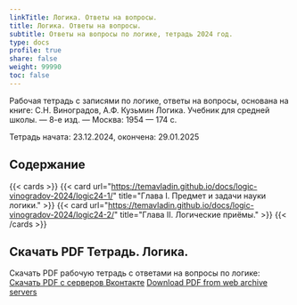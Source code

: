 ```yaml
---
linkTitle: Логика. Ответы на вопросы.
title: Логика. Ответы на вопросы.
subtitle: Ответы на вопросы по логике, тетрадь 2024 год.
type: docs
profile: true
share: false
weight: 99990
toc: false
---
```


Рабочая тетрадь с записями по логике, ответы на вопросы, основана на книге: С.Н. Виноградов, А.Ф. Кузьмин Логика. Учебник для средней школы. — 8-е изд. — Москва: 1954 — 174 c.

Тетрадь начата: 23.12.2024, окончена: 29.01.2025

## Содержание

{{< cards >}}
  {{< card url="https://temavladin.github.io/docs/logic-vinogradov-2024/logic24-1/" title="Глава I. Предмет и задачи науки логики." >}}
  {{< card url="https://temavladin.github.io/docs/logic-vinogradov-2024/logic24-2/" title="Глава II. Логические приёмы." >}}
{{< /cards >}}

## Скачать PDF Тетрадь. Логика.

Скачать PDF рабочую тетрадь с ответами на вопросы по логике: [Скачать PDF с серверов Вконтакте](https://vk.com/doc-228086099_684103229) [Download PDF from web archive servers](https://ia800808.us.archive.org/34/items/logika-vladin-1-2025/Logika_Vladin_1_2025.pdf)
